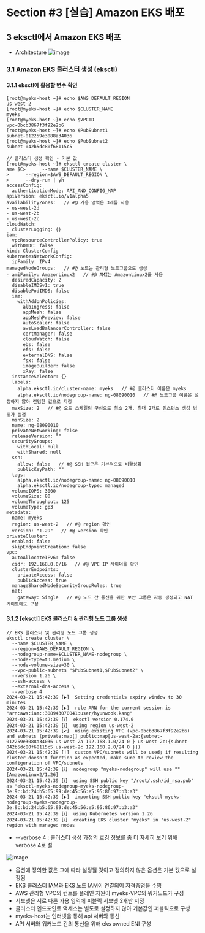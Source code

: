 # Section #3 [실습] Amazon EKS 배포

## 3 eksctl에서 Amazon EKS 배포

   - Architecture
   ![image](https://github.com/devhyunuk/eks-cloudnet/assets/49749510/07980152-5b8e-4673-81e5-421c81b7640c)
   
   ### 3.1 Amazon EKS 클러스터 생성 (eksctl)

   #### 3.1.1 eksctl에 활용할 변수 확인
   ```
   [root@myeks-host ~]# echo $AWS_DEFAULT_REGION
   us-west-2
   [root@myeks-host ~]# echo $CLUSTER_NAME
   myeks
   [root@myeks-host ~]# echo $VPCID
   vpc-0bcb3867f3f92e2b6
   [root@myeks-host ~]# echo $PubSubnet1
   subnet-012259e3088a34036
   [root@myeks-host ~]# echo $PubSubnet2
   subnet-042b5dc80f68115c5
   ```

   ```
   // 클러스터 생성 확인 - 기본 값
   [root@myeks-host ~]# eksctl create cluster \
   ame $C>      --name $CLUSTER_NAME \
   >      --region=$AWS_DEFAULT_REGION \
   >      --dry-run | yh
   accessConfig:
     authenticationMode: API_AND_CONFIG_MAP
   apiVersion: eksctl.io/v1alpha5
   availabilityZones:   // #@ 가용 영역은 3개를 사용
   - us-west-2d
   - us-west-2b
   - us-west-2c
   cloudWatch:
     clusterLogging: {}
   iam:
     vpcResourceControllerPolicy: true
     withOIDC: false
   kind: ClusterConfig
   kubernetesNetworkConfig:
     ipFamily: IPv4
   managedNodeGroups:   // #@ 노드는 관리형 노드그룹으로 생성
   - amiFamily: AmazonLinux2   // #@ AMI는 AmazonLinux2를 사용
     desiredCapacity: 2
     disableIMDSv1: true
     disablePodIMDS: false
     iam:
       withAddonPolicies:
         albIngress: false
         appMesh: false
         appMeshPreview: false
         autoScaler: false
         awsLoadBalancerController: false
         certManager: false
         cloudWatch: false
         ebs: false
         efs: false
         externalDNS: false
         fsx: false
         imageBuilder: false
         xRay: false
     instanceSelector: {}
     labels:
       alpha.eksctl.io/cluster-name: myeks   // #@ 클러스터 이름은 myeks
       alpha.eksctl.io/nodegroup-name: ng-08090010   // #@ 노드그룹 이름은 설정하지 않아 랜덤한 값으로 지정
     maxSize: 2   // #@ 오토 스케일링 구성으로 최소 2개, 최대 2개로 인스턴스 생성 범위가 설정
     minSize: 2
     name: ng-08090010
     privateNetworking: false
     releaseVersion: ""
     securityGroups:
       withLocal: null
       withShared: null
     ssh:
       allow: false   // #@ SSH 접근은 기본적으로 비활성화
       publicKeyPath: ""
     tags:
       alpha.eksctl.io/nodegroup-name: ng-08090010
       alpha.eksctl.io/nodegroup-type: managed
     volumeIOPS: 3000
     volumeSize: 80
     volumeThroughput: 125
     volumeType: gp3
   metadata:
     name: myeks
     region: us-west-2   // #@ region 확인
     version: "1.29"   // #@ version 확인
   privateCluster:
     enabled: false
     skipEndpointCreation: false
   vpc:
     autoAllocateIPv6: false
     cidr: 192.168.0.0/16   // #@ VPC IP 사이더를 확인
     clusterEndpoints:
       privateAccess: false
       publicAccess: true
     manageSharedNodeSecurityGroupRules: true
     nat:
       gateway: Single   // #@ 노드 간 통신을 위한 보안 그룹은 자동 생성되고 NAT 게이트에도 구성
   ```
     
   #### 3.1.2 [eksctl] EKS 클러스터 & 관리형 노드 그룹 생성
   ```
   // EKS 클러스터 및 관리형 노드 그룹 생성
   eksctl create cluster \
     --name $CLUSTER_NAME \
     --region=$AWS_DEFAULT_REGION \
     --nodegroup-name=$CLUSTER_NAME-nodegroup \
     --node-type=t3.medium \
     --node-volume-size=30 \
     --vpc-public-subnets "$PubSubnet1,$PubSubnet2" \
     --version 1.26 \
     --ssh-access \
     --external-dns-access \
     --verbose 4
   2024-03-21 15:42:39 [▶]  Setting credentials expiry window to 30 minutes
   2024-03-21 15:42:39 [▶]  role ARN for the current session is "arn:aws:iam::308943070041:user/hyunwook.kang"
   2024-03-21 15:42:39 [ℹ]  eksctl version 0.174.0
   2024-03-21 15:42:39 [ℹ]  using region us-west-2
   2024-03-21 15:42:39 [✔]  using existing VPC (vpc-0bcb3867f3f92e2b6) and subnets (private:map[] public:map[us-west-2a:{subnet-012259e3088a34036 us-west-2a 192.168.1.0/24 0 } us-west-2c:{subnet-042b5dc80f68115c5 us-west-2c 192.168.2.0/24 0 }])
   2024-03-21 15:42:39 [!]  custom VPC/subnets will be used; if resulting cluster doesn't function as expected, make sure to review the configuration of VPC/subnets
   2024-03-21 15:42:39 [ℹ]  nodegroup "myeks-nodegroup" will use "" [AmazonLinux2/1.26]
   2024-03-21 15:42:39 [ℹ]  using SSH public key "/root/.ssh/id_rsa.pub" as "eksctl-myeks-nodegroup-myeks-nodegroup-3e:9c:bd:24:b5:65:99:de:45:56:e5:95:86:97:b3:a3"
   2024-03-21 15:42:39 [▶]  importing SSH public key "eksctl-myeks-nodegroup-myeks-nodegroup-3e:9c:bd:24:b5:65:99:de:45:56:e5:95:86:97:b3:a3"
   2024-03-21 15:42:39 [ℹ]  using Kubernetes version 1.26
   2024-03-21 15:42:39 [ℹ]  creating EKS cluster "myeks" in "us-west-2" region with managed nodes
   ```
   - --verbose 4 : 클러스터 생성 과정의 로깅 정보를 좀 더 자세히 보기 위해 verbose 4로 설

   ![image](https://github.com/devhyunuk/eks-cloudnet/assets/49749510/084ce814-b333-4374-b5da-f985d79c21c2)
   - 옵션에 정의한 값은 그에 따라 설정될 것이고 정의하지 않은 옵션은 기본 값으로 설정됨
   - EKS 클러스터 IAM과 EKS 노드 IAM이 연결되어 자격증명을 수행
   - AWS 관리형 VPC의 컨트롤 플레인 자원이 myeks-VPC의 워커노드가 구성
   - 서브넷은 서로 다른 가용 영역에 퍼블릭 서브넷 2개만 지정
   - 클러스터 엔드포인트 액세스는 별도로 설정하지 않아 기본값인 퍼블릭으로 구성
   - myeks-host는 인터넷을 통해 api 서버와 통신
   - API 서버와 워커노드 간의 통신을 위해 eks owned ENI 구성
